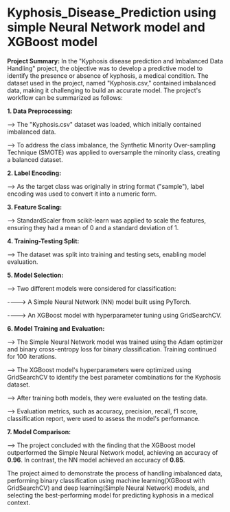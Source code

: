 # Kyphosis_Disease_Prediction using simple Neural Network model and XGBoost model
**Project Summary:**
In the "Kyphosis disease prediction and Imbalanced Data Handling" project, the objective was to develop a predictive model to identify the presence or absence of kyphosis, a medical condition. The dataset used in the project, named "Kyphosis.csv," contained imbalanced data, making it challenging to build an accurate model. The project's workflow can be summarized as follows:

**1. Data Preprocessing:**

--> The "Kyphosis.csv" dataset was loaded, which initially contained imbalanced data.

--> To address the class imbalance, the Synthetic Minority Over-sampling Technique (SMOTE) was applied to oversample the minority class, creating a balanced dataset.

**2. Label Encoding:**

--> As the target class was originally in string format ("sample"), label encoding was used to convert it into a numeric form.

**3. Feature Scaling:**

--> StandardScaler from scikit-learn was applied to scale the features, ensuring they had a mean of 0 and a standard deviation of 1.

**4. Training-Testing Split:**

--> The dataset was split into training and testing sets, enabling model evaluation.

**5. Model Selection:**

--> Two different models were considered for classification:

----> A Simple Neural Network (NN) model built using PyTorch.

----> An XGBoost model with hyperparameter tuning using GridSearchCV.

**6. Model Training and Evaluation:**

--> The Simple Neural Network model was trained using the Adam optimizer and binary cross-entropy loss for binary classification. Training continued for 100 iterations.

--> The XGBoost model's hyperparameters were optimized using GridSearchCV to identify the best parameter combinations for the Kyphosis dataset.

--> After training both models, they were evaluated on the testing data.

--> Evaluation metrics, such as accuracy, precision, recall, f1 score, classification report, were used to assess the model's performance.

**7. Model Comparison:**

--> The project concluded with the finding that the XGBoost model outperformed the Simple Neural Network model, achieving an accuracy of **0.96**. In contrast, the NN model achieved an accuracy of **0.85**.

The project aimed to demonstrate the process of handling imbalanced data, performing binary classification using machine learning(XGBoost with GridSearchCV) and deep learning(Simple Neural Network) models, and selecting the best-performing model for predicting kyphosis in a medical context.

